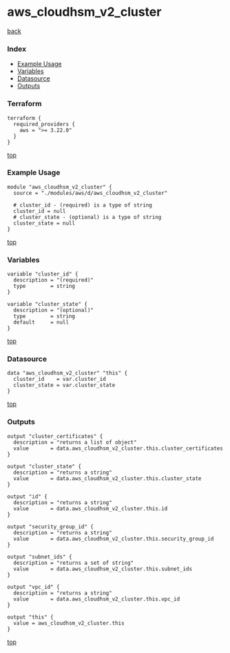 # aws_cloudhsm_v2_cluster
[back](../aws.md)
### Index
- [Example Usage](#example-usage)
- [Variables](#variables)
- [Datasource](#datasource)
- [Outputs](#outputs)
### Terraform
```hcl
terraform {
  required_providers {
    aws = ">= 3.22.0"
  }
}
```
[top](#index)
### Example Usage
```hcl
module "aws_cloudhsm_v2_cluster" {
  source = "./modules/aws/d/aws_cloudhsm_v2_cluster"

  # cluster_id - (required) is a type of string
  cluster_id = null
  # cluster_state - (optional) is a type of string
  cluster_state = null
}
```
[top](#index)
### Variables
```hcl
variable "cluster_id" {
  description = "(required)"
  type        = string
}

variable "cluster_state" {
  description = "(optional)"
  type        = string
  default     = null
}
```
[top](#index)

### Datasource
```hcl
data "aws_cloudhsm_v2_cluster" "this" {
  cluster_id    = var.cluster_id
  cluster_state = var.cluster_state
}
```
[top](#index)
### Outputs
```hcl
output "cluster_certificates" {
  description = "returns a list of object"
  value       = data.aws_cloudhsm_v2_cluster.this.cluster_certificates
}

output "cluster_state" {
  description = "returns a string"
  value       = data.aws_cloudhsm_v2_cluster.this.cluster_state
}

output "id" {
  description = "returns a string"
  value       = data.aws_cloudhsm_v2_cluster.this.id
}

output "security_group_id" {
  description = "returns a string"
  value       = data.aws_cloudhsm_v2_cluster.this.security_group_id
}

output "subnet_ids" {
  description = "returns a set of string"
  value       = data.aws_cloudhsm_v2_cluster.this.subnet_ids
}

output "vpc_id" {
  description = "returns a string"
  value       = data.aws_cloudhsm_v2_cluster.this.vpc_id
}

output "this" {
  value = aws_cloudhsm_v2_cluster.this
}
```
[top](#index)
